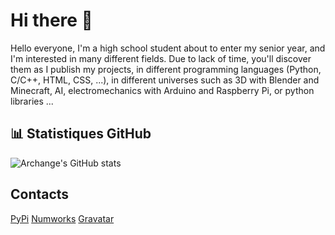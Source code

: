 # Hi there 👋

Hello everyone, I'm a high school student about to enter my senior year, and I'm interested in many different fields. Due to lack of time, you'll discover them as I publish my projects, in different programming languages (Python, C/C++, HTML, CSS, ...), in different universes such as 3D with Blender and Minecraft, AI, electromechanics with Arduino and Raspberry Pi, or python libraries ...

## 📊 Statistiques GitHub
![Archange's GitHub stats](https://github-readme-stats.vercel.app/api?username=Archange-py&show_icons=true)

## Contacts

[PyPi](https://pypi.org/user/Archange/)
[Numworks](https://my.numworks.com/python/archange)
[Gravatar](https://gravatar.com/driven3da0c9d73d)
